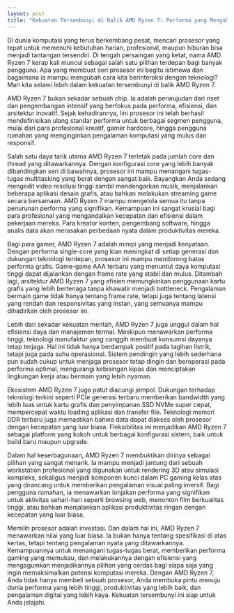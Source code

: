```yaml
---
layout: post
title: "Kekuatan Tersembunyi di Balik AMD Ryzen 7: Performa yang Mengubah Cara Anda Bekerja dan Bermain"
---
```


Di dunia komputasi yang terus berkembang pesat, mencari prosesor yang tepat untuk memenuhi kebutuhan harian, profesional, maupun hiburan bisa menjadi tantangan tersendiri. Di tengah persaingan yang ketat, nama AMD Ryzen 7 kerap kali muncul sebagai salah satu pilihan terdepan bagi banyak pengguna. Apa yang membuat seri prosesor ini begitu istimewa dan bagaimana ia mampu mengubah cara kita berinteraksi dengan teknologi? Mari kita selami lebih dalam kekuatan tersembunyi di balik AMD Ryzen 7.

AMD Ryzen 7 bukan sekadar sebuah chip. Ia adalah perwujudan dari riset dan pengembangan intensif yang berfokus pada performa, efisiensi, dan arsitektur inovatif. Sejak kehadirannya, lini prosesor ini telah berhasil mendefinisikan ulang standar performa untuk berbagai segmen pengguna, mulai dari para profesional kreatif, gamer hardcore, hingga pengguna rumahan yang menginginkan pengalaman komputasi yang mulus dan responsif.

Salah satu daya tarik utama AMD Ryzen 7 terletak pada jumlah core dan thread yang ditawarkannya. Dengan konfigurasi core yang lebih banyak dibandingkan seri di bawahnya, prosesor ini mampu menangani tugas-tugas multitasking yang berat dengan sangat baik. Bayangkan Anda sedang mengedit video resolusi tinggi sambil mendengarkan musik, menjalankan beberapa aplikasi desain grafis, atau bahkan melakukan streaming game secara bersamaan. AMD Ryzen 7 mampu mengelola semua itu tanpa penurunan performa yang signifikan. Kemampuan ini sangat krusial bagi para profesional yang mengandalkan kecepatan dan efisiensi dalam pekerjaan mereka. Para kreator konten, pengembang software, hingga analis data akan merasakan perbedaan nyata dalam produktivitas mereka.

Bagi para gamer, AMD Ryzen 7 adalah mimpi yang menjadi kenyataan. Dengan performa single-core yang kian meningkat di setiap generasi dan dukungan teknologi terdepan, prosesor ini mampu mendorong batas performa grafis. Game-game AAA terbaru yang menuntut daya komputasi tinggi dapat dijalankan dengan frame rate yang stabil dan mulus. Ditambah lagi, arsitektur AMD Ryzen 7 yang efisien memungkinkan penggunaan kartu grafis yang lebih bertenaga tanpa khawatir menjadi bottleneck. Pengalaman bermain game tidak hanya tentang frame rate, tetapi juga tentang latensi yang rendah dan responsivitas yang instan, yang semuanya mampu dihadirkan oleh prosesor ini.

Lebih dari sekadar kekuatan mentah, AMD Ryzen 7 juga unggul dalam hal efisiensi daya dan manajemen termal. Meskipun menawarkan performa tinggi, teknologi manufaktur yang canggih membuat konsumsi dayanya tetap terjaga. Hal ini tidak hanya berdampak positif pada tagihan listrik, tetapi juga pada suhu operasional. Sistem pendingin yang lebih sederhana pun sudah cukup untuk menjaga prosesor tetap dingin dan beroperasi pada performa optimal, mengurangi kebisingan kipas dan menciptakan lingkungan kerja atau bermain yang lebih nyaman.

Ekosistem AMD Ryzen 7 juga patut diacungi jempol. Dukungan terhadap teknologi terkini seperti PCIe generasi terbaru memberikan bandwidth yang lebih luas untuk kartu grafis dan penyimpanan SSD NVMe super cepat, mempercepat waktu loading aplikasi dan transfer file. Teknologi memori DDR terbaru juga memastikan bahwa data dapat diakses oleh prosesor dengan kecepatan yang luar biasa. Fleksibilitas ini menjadikan AMD Ryzen 7 sebagai platform yang kokoh untuk berbagai konfigurasi sistem, baik untuk build baru maupun upgrade.

Dalam hal keserbagunaan, AMD Ryzen 7 membuktikan dirinya sebagai pilihan yang sangat menarik. Ia mampu menjadi jantung dari sebuah workstation profesional yang digunakan untuk rendering 3D atau simulasi kompleks, sekaligus menjadi komponen kunci dalam PC gaming kelas atas yang dirancang untuk memberikan pengalaman visual paling imersif. Bagi pengguna rumahan, ia menawarkan lonjakan performa yang signifikan untuk aktivitas sehari-hari seperti browsing web, menonton film berkualitas tinggi, atau bahkan menjalankan aplikasi produktivitas ringan dengan kecepatan yang luar biasa.

Memilih prosesor adalah investasi. Dan dalam hal ini, AMD Ryzen 7 menawarkan nilai yang luar biasa. Ia bukan hanya tentang spesifikasi di atas kertas, tetapi tentang pengalaman nyata yang ditawarkannya. Kemampuannya untuk menangani tugas-tugas berat, memberikan performa gaming yang memukau, dan melakukannya dengan efisiensi yang mengagumkan menjadikannya pilihan yang cerdas bagi siapa saja yang ingin memaksimalkan potensi komputasi mereka. Dengan AMD Ryzen 7, Anda tidak hanya membeli sebuah prosesor, Anda membuka pintu menuju dunia performa yang lebih tinggi, produktivitas yang lebih baik, dan pengalaman digital yang lebih kaya. Kekuatan tersembunyi ini siap untuk Anda jelajahi.
